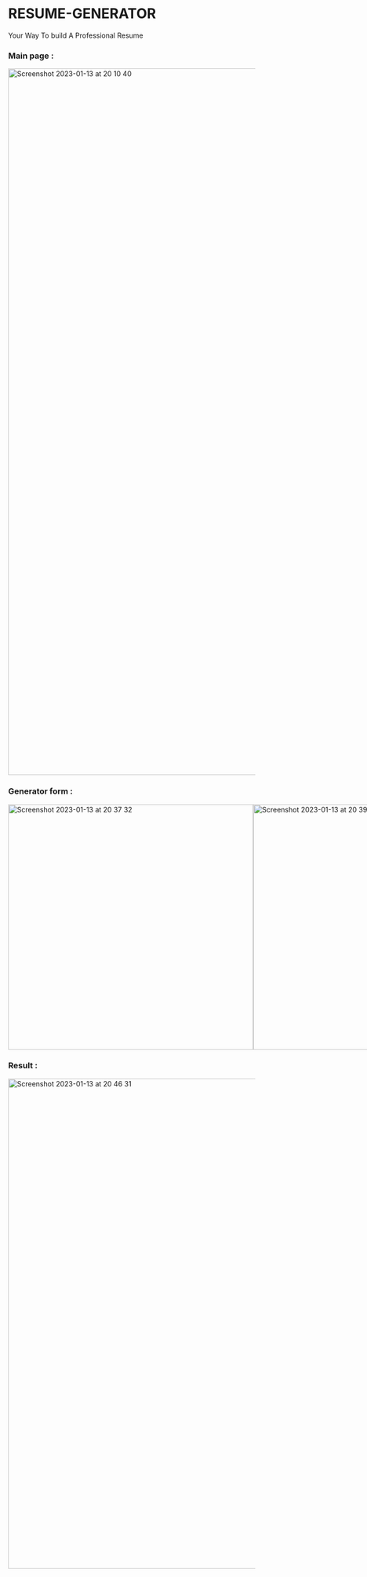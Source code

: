 <h1>RESUME-GENERATOR</h1>

Your Way To build A Professional Resume


<h3>Main page : </h3>


<img width="1440" alt="Screenshot 2023-01-13 at 20 10 40" src="https://user-images.githubusercontent.com/94865392/212406084-9678009b-e93d-4d18-b952-1b5264693365.png">


<h3>Generator form : </h3>

<div style="display:flex;">
<img width="500" alt="Screenshot 2023-01-13 at 20 37 32" src="https://user-images.githubusercontent.com/94865392/212406311-c429026e-f876-4a85-83d6-fbd84241a5bb.png">
<img width="500" alt="Screenshot 2023-01-13 at 20 39 23" src="https://user-images.githubusercontent.com/94865392/212406317-c8b275ad-bd26-4180-b44b-6f4de61798c9.png">
</div>


<h3>Result : </h3>




<img width="999" alt="Screenshot 2023-01-13 at 20 46 31" src="https://user-images.githubusercontent.com/94865392/212406577-c0734a5f-aec5-4da1-81e6-51a6a17bab67.png">
